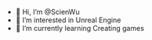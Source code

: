 - 👋 Hi, I’m @ScienWu
- 👀 I’m interested in Unreal Engine
- 🌱 I’m currently learning Creating games

<!---
ScienWu/ScienWu is a ✨ special ✨ repository because its `README.md` (this file) appears on your GitHub profile.
You can click the Preview link to take a look at your changes.
--->
